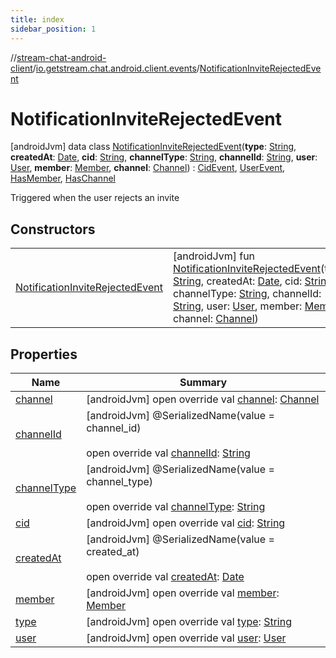 ```yaml
---
title: index
sidebar_position: 1
---
```

//[stream-chat-android-client](../../../index.md)/[io.getstream.chat.android.client.events](../index.md)/[NotificationInviteRejectedEvent](index.md)



# NotificationInviteRejectedEvent  
 [androidJvm] data class [NotificationInviteRejectedEvent](index.md)(**type**: [String](https://kotlinlang.org/api/latest/jvm/stdlib/kotlin/-string/index.html), **createdAt**: [Date](https://developer.android.com/reference/kotlin/java/util/Date.html), **cid**: [String](https://kotlinlang.org/api/latest/jvm/stdlib/kotlin/-string/index.html), **channelType**: [String](https://kotlinlang.org/api/latest/jvm/stdlib/kotlin/-string/index.html), **channelId**: [String](https://kotlinlang.org/api/latest/jvm/stdlib/kotlin/-string/index.html), **user**: [User](../../io.getstream.chat.android.client.models/User/index.md), **member**: [Member](../../io.getstream.chat.android.client.models/Member/index.md), **channel**: [Channel](../../io.getstream.chat.android.client.models/Channel/index.md)) : [CidEvent](../CidEvent/index.md), [UserEvent](../UserEvent/index.md), [HasMember](../HasMember/index.md), [HasChannel](../HasChannel/index.md)

Triggered when the user rejects an invite

   


## Constructors  
  
| | |
|---|---|
| <a name="io.getstream.chat.android.client.events/NotificationInviteRejectedEvent/NotificationInviteRejectedEvent/#kotlin.String#java.util.Date#kotlin.String#kotlin.String#kotlin.String#io.getstream.chat.android.client.models.User#io.getstream.chat.android.client.models.Member#io.getstream.chat.android.client.models.Channel/PointingToDeclaration/"></a>[NotificationInviteRejectedEvent](NotificationInviteRejectedEvent.md)| <a name="io.getstream.chat.android.client.events/NotificationInviteRejectedEvent/NotificationInviteRejectedEvent/#kotlin.String#java.util.Date#kotlin.String#kotlin.String#kotlin.String#io.getstream.chat.android.client.models.User#io.getstream.chat.android.client.models.Member#io.getstream.chat.android.client.models.Channel/PointingToDeclaration/"></a> [androidJvm] fun [NotificationInviteRejectedEvent](NotificationInviteRejectedEvent.md)(type: [String](https://kotlinlang.org/api/latest/jvm/stdlib/kotlin/-string/index.html), createdAt: [Date](https://developer.android.com/reference/kotlin/java/util/Date.html), cid: [String](https://kotlinlang.org/api/latest/jvm/stdlib/kotlin/-string/index.html), channelType: [String](https://kotlinlang.org/api/latest/jvm/stdlib/kotlin/-string/index.html), channelId: [String](https://kotlinlang.org/api/latest/jvm/stdlib/kotlin/-string/index.html), user: [User](../../io.getstream.chat.android.client.models/User/index.md), member: [Member](../../io.getstream.chat.android.client.models/Member/index.md), channel: [Channel](../../io.getstream.chat.android.client.models/Channel/index.md))   <br/>|


## Properties  
  
|  Name |  Summary | 
|---|---|
| <a name="io.getstream.chat.android.client.events/NotificationInviteRejectedEvent/channel/#/PointingToDeclaration/"></a>[channel](channel.md)| <a name="io.getstream.chat.android.client.events/NotificationInviteRejectedEvent/channel/#/PointingToDeclaration/"></a> [androidJvm] open override val [channel](channel.md): [Channel](../../io.getstream.chat.android.client.models/Channel/index.md)   <br/>|
| <a name="io.getstream.chat.android.client.events/NotificationInviteRejectedEvent/channelId/#/PointingToDeclaration/"></a>[channelId](channelId.md)| <a name="io.getstream.chat.android.client.events/NotificationInviteRejectedEvent/channelId/#/PointingToDeclaration/"></a> [androidJvm] @SerializedName(value = channel_id)  <br/>  <br/>open override val [channelId](channelId.md): [String](https://kotlinlang.org/api/latest/jvm/stdlib/kotlin/-string/index.html)   <br/>|
| <a name="io.getstream.chat.android.client.events/NotificationInviteRejectedEvent/channelType/#/PointingToDeclaration/"></a>[channelType](channelType.md)| <a name="io.getstream.chat.android.client.events/NotificationInviteRejectedEvent/channelType/#/PointingToDeclaration/"></a> [androidJvm] @SerializedName(value = channel_type)  <br/>  <br/>open override val [channelType](channelType.md): [String](https://kotlinlang.org/api/latest/jvm/stdlib/kotlin/-string/index.html)   <br/>|
| <a name="io.getstream.chat.android.client.events/NotificationInviteRejectedEvent/cid/#/PointingToDeclaration/"></a>[cid](cid.md)| <a name="io.getstream.chat.android.client.events/NotificationInviteRejectedEvent/cid/#/PointingToDeclaration/"></a> [androidJvm] open override val [cid](cid.md): [String](https://kotlinlang.org/api/latest/jvm/stdlib/kotlin/-string/index.html)   <br/>|
| <a name="io.getstream.chat.android.client.events/NotificationInviteRejectedEvent/createdAt/#/PointingToDeclaration/"></a>[createdAt](createdAt.md)| <a name="io.getstream.chat.android.client.events/NotificationInviteRejectedEvent/createdAt/#/PointingToDeclaration/"></a> [androidJvm] @SerializedName(value = created_at)  <br/>  <br/>open override val [createdAt](createdAt.md): [Date](https://developer.android.com/reference/kotlin/java/util/Date.html)   <br/>|
| <a name="io.getstream.chat.android.client.events/NotificationInviteRejectedEvent/member/#/PointingToDeclaration/"></a>[member](member.md)| <a name="io.getstream.chat.android.client.events/NotificationInviteRejectedEvent/member/#/PointingToDeclaration/"></a> [androidJvm] open override val [member](member.md): [Member](../../io.getstream.chat.android.client.models/Member/index.md)   <br/>|
| <a name="io.getstream.chat.android.client.events/NotificationInviteRejectedEvent/type/#/PointingToDeclaration/"></a>[type](type.md)| <a name="io.getstream.chat.android.client.events/NotificationInviteRejectedEvent/type/#/PointingToDeclaration/"></a> [androidJvm] open override val [type](type.md): [String](https://kotlinlang.org/api/latest/jvm/stdlib/kotlin/-string/index.html)   <br/>|
| <a name="io.getstream.chat.android.client.events/NotificationInviteRejectedEvent/user/#/PointingToDeclaration/"></a>[user](user.md)| <a name="io.getstream.chat.android.client.events/NotificationInviteRejectedEvent/user/#/PointingToDeclaration/"></a> [androidJvm] open override val [user](user.md): [User](../../io.getstream.chat.android.client.models/User/index.md)   <br/>|

